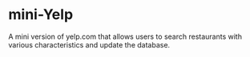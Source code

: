 # mini-Yelp
A mini version of yelp.com that allows users to search restaurants with various characteristics and update the database.
